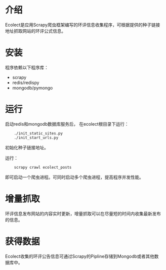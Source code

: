 介绍
=======

Ecolect是应用Scrapy爬虫框架编写的环评信息收集程序，可根据提供的种子链接地址抓取网站的环评公式信息。


安装
==============

程序依赖以下程序库：
* scrapy
* redis/redispy
* mongodb/pymongo

运行
==============

启动redis和mongodb数据库服务后，
在ecolect根目录下运行：
```
    ./init_static_sites.py
    ./init_start_urls.py
```
初始化种子链接地址。

运行：
```
    scrapy crawl ecolect_posts
```
即可启动一个爬虫进程。可同时启动多个爬虫进程，提高程序并发性能。

增量抓取
==============

环评信息发布网站的内容实时更新，增量抓取可以在尽量短的时间内收集最新发布的信息。

获得数据
==============

Ecolect收集的环评公告信息可通过Scrapy的Pipline存储到Mongodb或者其他数据库中。
